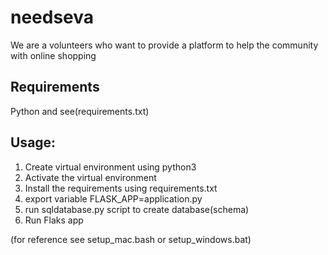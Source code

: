 # needseva

We are a volunteers who want to provide a platform to help the community with online shopping  

Requirements
-
Python and see(requirements.txt)

Usage:
-
1. Create virtual environment using python3
2. Activate the virtual environment
3. Install the requirements using requirements.txt
4. export variable FLASK_APP=application.py
5. run sqldatabase.py script to create database(schema) 
6. Run Flaks app

(for reference see setup_mac.bash or setup_windows.bat)


  
